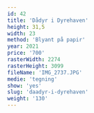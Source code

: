 ```yaml
---
id: 42
title: 'Dådyr i Dyrehaven'
height: 31,5
width: 23
method: 'Blyant på papir'
year: 2021
price: '700'
rasterWidth: 2274
rasterHeight: 3099
fileName: 'IMG_2737.JPG'
medie: 'tegning'
show: 'yes'
slug: 'daadyr-i-dyrehaven'
weight: '130'
---
```

